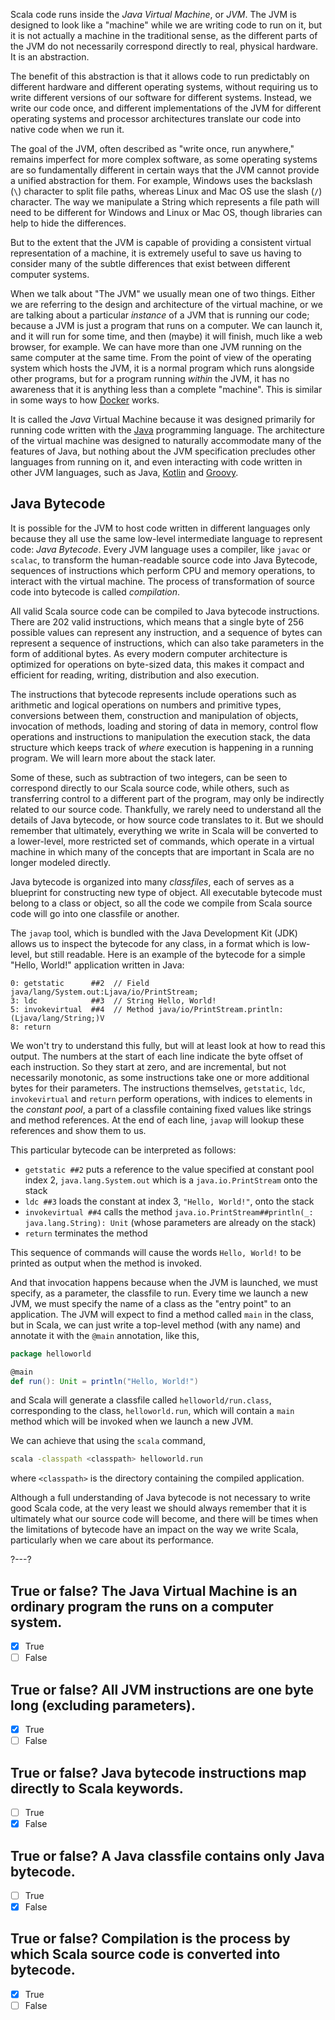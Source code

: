 Scala code runs inside the _Java Virtual Machine_, or _JVM_. The JVM is designed to look like a "machine" while
we are writing code to run on it, but it is not actually a machine in the traditional sense, as the different
parts of the JVM do not necessarily correspond directly to real, physical hardware. It is an abstraction.

The benefit of this abstraction is that it allows code to run predictably on different hardware and different
operating systems, without requiring us to write different versions of our software for different systems.
Instead, we write our code once, and different implementations of the JVM for different operating systems and
processor architectures translate our code into native code when we run it.

The goal of the JVM, often described as "write once, run anywhere," remains imperfect for more complex software,
as some operating systems are so fundamentally different in certain ways that the JVM cannot provide a unified
abstraction for them. For example, Windows uses the backslash (`\`) character to split file paths, whereas Linux
and Mac OS use the slash (`/`) character. The way we manipulate a String which represents a file path will need
to be different for Windows and Linux or Mac OS, though libraries can help to hide the differences.

But to the extent that the JVM is capable of providing a consistent virtual representation of a machine, it is
extremely useful to save us having to consider many of the subtle differences that exist between different
computer systems.

When we talk about "The JVM" we usually mean one of two things. Either we are referring to the design and
architecture of the virtual machine, or we are talking about a particular _instance_ of a JVM that is running
our code; because a JVM is just a program that runs on a computer. We can launch it, and it will run for some
time, and then (maybe) it will finish, much like a web browser, for example. We can have more than one JVM
running on the same computer at the same time. From the point of view of the operating system which hosts the
JVM, it is a normal program which runs alongside other programs, but for a program running _within_ the JVM, it
has no awareness that it is anything less than a complete "machine". This is similar in some ways to how
[Docker](https://docker.com/) works.

It is called the _Java_ Virtual Machine because it was designed primarily for running code written with the
[Java](https://www.oracle.com/java/technologies/) programming language. The architecture of the virtual machine
was designed to naturally accommodate many of the features of Java, but nothing about the JVM specification
precludes other languages from running on it, and even interacting with code written in other JVM languages,
such as Java, [Kotlin](https://kotlinlang.org/) and [Groovy](https://groovy-lang.org/).

## Java Bytecode

It is possible for the JVM to host code written in different languages only because they all use the same
low-level intermediate language to represent code: _Java Bytecode_. Every JVM language uses a compiler, like
`javac` or `scalac`, to transform the human-readable source code into Java Bytecode, sequences of instructions
which perform CPU and memory operations, to interact with the virtual machine. The process of transformation of
source code into bytecode is called _compilation_.

All valid Scala source code can be compiled to Java bytecode instructions. There are 202 valid instructions,
which means that a single byte of 256 possible values can represent any instruction, and a sequence of bytes
can represent a sequence of instructions, which can also take parameters in the form of additional bytes. As
every modern computer architecture is optimized for operations on byte-sized data, this makes it compact and
efficient for reading, writing, distribution and also execution.

The instructions that bytecode represents include operations such as arithmetic and logical operations on
numbers and primitive types, conversions between them, construction and manipulation of objects, invocation of
methods, loading and storing of data in memory, control flow operations and instructions to manipulation the
execution stack, the data structure which keeps track of _where_ execution is happening in a running program. We
will learn more about the stack later.

Some of these, such as subtraction of two integers, can be seen to correspond directly to our Scala source code,
while others, such as transferring control to a different part of the program, may only be indirectly related
to our source code. Thankfully, we rarely need to understand all the details of Java bytecode, or how source
code translates to it. But we should remember that ultimately, everything we write in Scala will be converted
to a lower-level, more restricted set of commands, which operate in a virtual machine in which many of the
concepts that are important in Scala are no longer modeled directly.

Java bytecode is organized into many _classfiles_, each of serves as a blueprint for constructing new type of
object. All executable bytecode must belong to a class or object, so all the code we compile from Scala source
code will go into one classfile or another.

The `javap` tool, which is bundled with the Java Development Kit (JDK) allows us to inspect the bytecode for any
class, in a format which is low-level, but still readable. Here is an example of the bytecode for a simple
"Hello, World!" application written in Java:

```jvm
0: getstatic      ##2  // Field java/lang/System.out:Ljava/io/PrintStream;
3: ldc            ##3  // String Hello, World!
5: invokevirtual  ##4  // Method java/io/PrintStream.println:(Ljava/lang/String;)V
8: return
```

We won't try to understand this fully, but will at least look at how to read this output. The numbers at the
start of each line indicate the byte offset of each instruction. So they start at zero, and are incremental,
but not necessarily monotonic, as some instructions take one or more additional bytes for their parameters. The
instructions themselves, `getstatic`, `ldc`, `invokevirtual` and `return` perform operations, with indices to
elements in the _constant pool_, a part of a classfile containing fixed values like strings and method
references. At the end of each line, `javap` will lookup these references and show them to us.

This particular bytecode can be interpreted as follows:
 - `getstatic ##2` puts a reference to the value specified at constant pool index 2, `java.lang.System.out` which
   is a `java.io.PrintStream` onto the stack
 - `ldc ##3` loads the constant at index 3, `"Hello, World!"`, onto the stack
 - `invokevirtual ##4` calls the method `java.io.PrintStream##println(_: java.lang.String): Unit` (whose
   parameters are already on the stack)
 - `return` terminates the method

This sequence of commands will cause the words `Hello, World!` to be printed as output when the method is invoked.

And that invocation happens because when the JVM is launched, we must specify, as a parameter, the classfile to
run. Every time we launch a new JVM, we must specify the name of a class as the "entry point" to an application.
The JVM will expect to find a method called `main` in the class, but in Scala, we can just write a top-level
method (with any name) and annotate it with the `@main` annotation, like this,
```scala
package helloworld

@main
def run(): Unit = println("Hello, World!")
```
and Scala will generate a classfile called `helloworld/run.class`, corresponding to the class, `helloworld.run`,
which will contain a `main` method which will be invoked when we launch a new JVM.

We can achieve that using the `scala` command,
```sh
scala -classpath <classpath> helloworld.run
```
where `<classpath>` is the directory containing the compiled application.

Although a full understanding of Java bytecode is not necessary to write good Scala code, at the very least we
should always remember that it is ultimately what our source code will become, and there will be times when the
limitations of bytecode have an impact on the way we write Scala, particularly when we care about its
performance.

?---?

## True or false? The Java Virtual Machine is an ordinary program the runs on a computer system.
- [X] True
- [ ] False

## True or false? All JVM instructions are one byte long (excluding parameters).
- [X] True
- [ ] False

## True or false? Java bytecode instructions map directly to Scala keywords.
- [ ] True
- [X] False

## True or false? A Java classfile contains only Java bytecode.
- [ ] True
- [X] False

## True or false? Compilation is the process by which Scala source code is converted into bytecode.
- [X] True
- [ ] False